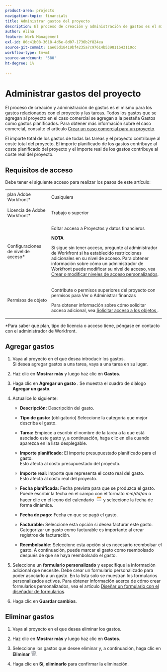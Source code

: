 ```yaml
---
product-area: projects
navigation-topic: financials
title: Administrar gastos del proyecto
description: El proceso de creación y administración de gastos es el mismo para los gastos relacionados con el proyecto y las tareas. Todos los gastos que se agregan al proyecto en el caso comercial se agregan a la pestaña Gastos como gastos planificados. Para obtener más información sobre el caso empresarial, consulte el artículo Crear un caso empresarial para un proyecto
author: Alina
feature: Work Management
exl-id: 80c41b08-3618-4d6e-8d07-1736b2f824ea
source-git-commit: 1ae65d18419bf4235a7c97614b539811643110cc
workflow-type: tm+mt
source-wordcount: '580'
ht-degree: 1%

---
```


# Administrar gastos del proyecto

El proceso de creación y administración de gastos es el mismo para los gastos relacionados con el proyecto y las tareas. Todos los gastos que se agregan al proyecto en el caso comercial se agregan a la pestaña Gastos como gastos planificados. Para obtener más información sobre el caso comercial, consulte el artículo [Crear un caso comercial para un proyecto](../../../manage-work/projects/define-a-business-case/create-business-case.md).

El importe total de los gastos de todas las tareas y el proyecto contribuye al coste total del proyecto. El importe planificado de los gastos contribuye al coste planificado del proyecto y el importe real de los gastos contribuye al coste real del proyecto.

## Requisitos de acceso

Debe tener el siguiente acceso para realizar los pasos de este artículo:

<table style="table-layout:auto"> 
 <col> 
 <col> 
 <tbody> 
  <tr> 
   <td role="rowheader">plan Adobe Workfront*</td> 
   <td> <p>Cualquiera</p> </td> 
  </tr> 
  <tr> 
   <td role="rowheader">Licencia de Adobe Workfront*</td> 
   <td> <p>Trabajo o superior </p> </td> 
  </tr> 
  <tr> 
   <td role="rowheader">Configuraciones de nivel de acceso*</td> 
   <td> <p>Editar acceso a Proyectos y datos financieros</p> <p><b>NOTA</b> </p>
   <p> Si sigue sin tener acceso, pregunte al administrador de Workfront si ha establecido restricciones adicionales en su nivel de acceso. Para obtener información sobre cómo un administrador de Workfront puede modificar su nivel de acceso, vea <a href="../../../administration-and-setup/add-users/configure-and-grant-access/create-modify-access-levels.md" class="MCXref xref">Crear o modificar niveles de acceso personalizados</a>.</p> </td> 
  </tr> 
  <tr> 
   <td role="rowheader">Permisos de objeto</td> 
   <td> <p>Contribute o permisos superiores del proyecto con permisos para Ver o Administrar finanzas</p> <p>Para obtener información sobre cómo solicitar acceso adicional, vea <a href="../../../workfront-basics/grant-and-request-access-to-objects/request-access.md" class="MCXref xref">Solicitar acceso a los objetos </a>.</p> </td> 
  </tr> 
 </tbody> 
</table>

&#42;Para saber qué plan, tipo de licencia o acceso tiene, póngase en contacto con el administrador de Workfront.

## Agregar gastos

1. Vaya al proyecto en el que desea introducir los gastos.\
   Si desea agregar gastos a una tarea, vaya a una tarea en su lugar. 
1. Haz clic en **Mostrar más** y luego haz clic en **Gastos**.
1. Haga clic en **Agregar un gasto** .
Se muestra el cuadro de diálogo **Agregar un gasto**.
1. Actualice lo siguiente:

   * **Descripción:** Descripción del gasto.

   * **Tipo de gasto:** (obligatorio) Seleccione la categoría que mejor describa el gasto.
   * **Tarea:** Empiece a escribir el nombre de la tarea a la que está asociado este gasto y, a continuación, haga clic en ella cuando aparezca en la lista desplegable.
   * **Importe planificado:** El importe presupuestado planificado para el gasto.\
     Esto afecta al costo presupuestado del proyecto.

   * **Importe real:** Importe que representa el costo real del gasto.\
     Esto afecta al costo real del proyecto.

   * **Fecha planificada:** Fecha prevista para que se produzca el gasto. Puede escribir la fecha en el campo con el formato *mm/dd/aa* o hacer clic en el icono del calendario  ![](assets/calendar-icon.png) y seleccione la fecha de forma dinámica.

   * **Fecha de pago:** Fecha en que se pagó el gasto.
   * **Facturable:** Seleccione esta opción si desea facturar este gasto. Categorizar un gasto como facturable es importante al crear registros de facturación.
   * **Reembolsable:** Seleccione esta opción si es necesario reembolsar el gasto. A continuación, puede marcar el gasto como reembolsado después de que se haya reembolsado el gasto.

1. Seleccione un **formulario personalizado** y especifique la información adicional que necesite. Debe crear un formulario personalizado para poder asociarlo a un gasto. En la lista solo se muestran los formularios personalizados activos. Para obtener información acerca de cómo crear formularios personalizados, vea el artículo [Diseñar un formulario con el diseñador de formularios](/help/quicksilver/administration-and-setup/customize-workfront/create-manage-custom-forms/form-designer/design-a-form/design-a-form.md).

1. Haga clic en **Guardar cambios**.

## Eliminar gastos

1. Vaya al proyecto en el que desea eliminar los gastos.
1. Haz clic en **Mostrar más** y luego haz clic en **Gastos**.
1. Seleccione los gastos que desee eliminar y, a continuación, haga clic en **Eliminar** ![Eliminar](assets/delete.png).

1. Haga clic en **Sí, eliminarlo** para confirmar la eliminación.
